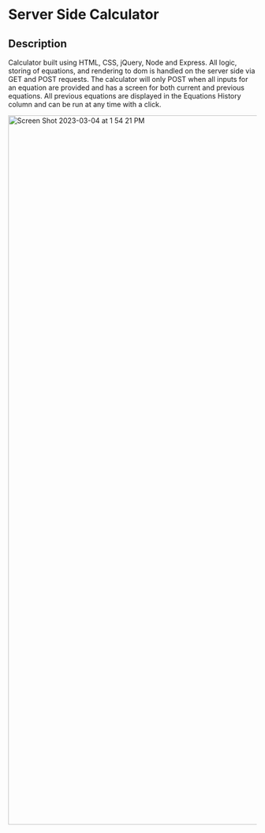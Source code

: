 # Server Side Calculator

## Description

Calculator built using HTML, CSS, jQuery, Node and Express. All logic, storing of equations, and rendering to dom is handled on the server side via GET and POST requests. The calculator will only POST when all inputs for an equation are provided and has a screen for both current and previous equations. All previous equations are displayed in the Equations History column and can be run at any time with a click. 

<img width="1440" alt="Screen Shot 2023-03-04 at 1 54 21 PM" src="https://user-images.githubusercontent.com/78762925/222926114-9b901e17-a31f-45c1-8544-f55ef7750538.png">
